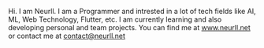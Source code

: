 Hi. I am Neurll.
I am a Programmer and intrested in a lot of tech fields like AI, ML, Web Technology, Flutter, etc.
I am currently learning and also developing personal and team projects.
You can find me at www.neurll.net or contact me at contact@neurll.net

<!---
Neurll/Neurll is a ✨ special ✨ repository because its `README.md` (this file) appears on your GitHub profile.
You can click the Preview link to take a look at your changes.
--->
